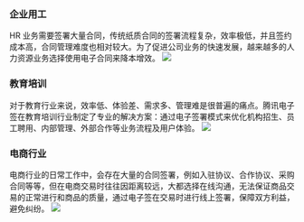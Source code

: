 ### 企业用工
HR 业务需要签署大量合同，传统纸质合同的签署流程复杂，效率极低，并且签约成本高，合同管理难度也相对较大。为了促进公司业务的快速发展，越来越多的人力资源业务选择使用电子合同来降本增效。
![](https://qcloudimg.tencent-cloud.cn/raw/c040581cdc941853490288aad1ec881a.png)

### 教育培训
对于教育行业来说，效率低、体验差、需求多、管理难是很普遍的痛点。腾讯电子签在教育培训行业制定了专业的解决方案：通过电子签署模式来优化机构招生、员工聘用、内部管理、外部合作等业务流程及用户体验。
![](https://qcloudimg.tencent-cloud.cn/raw/422d0c16baa055306339ac5899d5588f.png)

### 电商行业
电商行业的日常工作中，会存在大量的合同签署，例如入驻协议、合作协议、采购合同等等，但在电商交易时往往因距离较远，大都选择在线沟通，无法保证商品交易的正常进行和商品的质量，通过电子签在交易时进行线上签署，保障双方利益，避免纠纷。
![](https://qcloudimg.tencent-cloud.cn/raw/f89badcbce3dc784c826f313a426b5f2.png)

